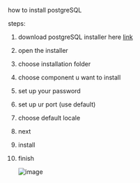 how to install postgreSQL

steps:

1. download postgreSQL installer here [link](https://www.postgresql.org/download/)
2. open the installer
3. choose installation folder
4. choose component u want to install
5. set up your password
6. set up ur port (use default)
7. choose default locale
8. next
9. install
10. finish

    ![image](https://github.com/HerandikaC/pertemuan1-basis-data/assets/148309068/51d531ca-9d6f-4da1-a0d4-622b761f9dc8)


